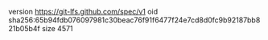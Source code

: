 version https://git-lfs.github.com/spec/v1
oid sha256:65b94fdb076097981c30beac76f91f6477f24e7cd8d0fc9b92187bb821b05b4f
size 4571
